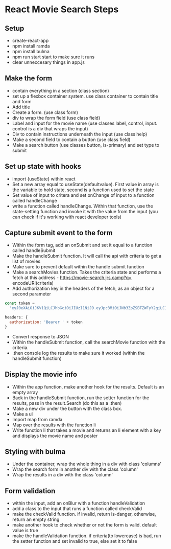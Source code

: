 # React Movie Search Steps

## Setup

- create-react-app
- npm install ramda
- npm install bulma
- npm run start start to make sure it runs
- clear unneccesary things in app.js

## Make the form

- contain everything in a section (class section)
- set up a flexbox container system. use class container to contain title and form
- Add title
- Create a form. (use class form)
- div to wrap the form field (use class field)
- Label and input for the movie name (use classes label, control, input. control is a div that wraps the input)
- Div to contain instructions underneath the input (use class help)
- Make a second field to contain a button (use class field)
- Make a search button (use classes button, is-primary) and set type to submit

## Set up state with hooks

- import {useState} within react
- Set a new array equal to useState(defaultvalue). First value in array is the variable to hold state, second is a function used to set the state
- Set value of input to critera and set onChange of input to a function called handleChange
- write a function called handleChange. Within that function, use the state-setting function and invoke it with the value from the input (you can check if it's working with react developer tools)

## Capture submit event to the form

- Within the form tag, add an onSubmit and set it equal to a function called handleSubmit
- Make the handleSubmit function. It will call the api with criteria to get a list of movies
- Make sure to prevent default within the handle submit function
- Make a searchMovies function. Takes the criteria state and performs a fetch at this address - https://movie-search.jrs.camp?q= encodeURI(criteria)
- Add authorization key in the headers of the fetch, as an object for a second parameter

```js
const token =
  'eyJ0eXAiOiJKV1QiLCJhbGciOiJIUzI1NiJ9.eyJpc3MiOiJNb3ZpZSBTZWFyY2giLCJpYXQiOjE0OTg5MDkwMDYsImV4cCI6MTU5MzYwMzQwNiwiYXVkIjoibW92aWUtc2VhcmNoLmpycy5jYW1wIiwic3ViIjoibW92aWUtc2VhcmNoIn0.-U--gAcHA3rmbVIXYN-3fnhC37FuQa4KrXpmZG3D0G8'

headers: {
  authorization: 'Bearer ' + token
}
```

- Convert response to JSON
- Within the handleSubmit function, call the searchMovie function with the criteria.
- .then console log the results to make sure it worked (within the handleSubmit function)

## Display the movie info

- Within the app function, make another hook for the results. Default is an empty array
- Back in the handleSubmit function, run the setter function for the results, pass in the result.Search (do this as a .then)
- Make a new div under the button with the class box.
- Make a ul
- Import map from ramda
- Map over the results with the function li
- Write function li that takes a movie and returns an li element with a key and displays the movie name and poster

## Styling with bulma

- Under the container, wrap the whole thing in a div with class 'columns'
- Wrap the search form in another div with the class 'column'
- Wrap the results in a div with the class 'column'

## Form validation

- within the input, add an onBlur with a function handleValidation
- add a class to the input that runs a function called checkValid
- make the checkValid function. if invalid, return is-danger, otherwise, return an empty string
- make another hook to check whether or not the form is valid. default value is true
- make the handleValidation function. if criteria(to lowercase) is bad, run the setter function and set invalid to true, else set it to false
